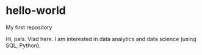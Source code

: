 # hello-world
My first repository

Hi, pals. Vlad here. I am interested in data analytics and data science (using SQL, Python).
